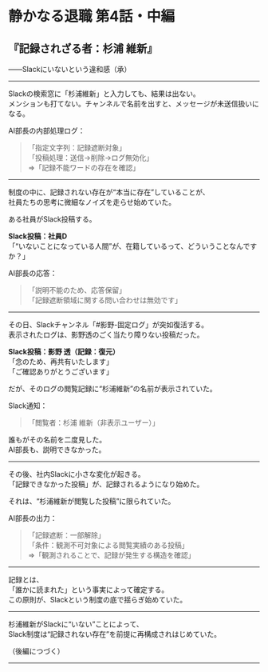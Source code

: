 # 静かなる退職 第4話・中編  
## 『記録されざる者：杉浦 維新』  
――Slackにいないという違和感（承）

---

Slackの検索窓に「杉浦維新」と入力しても、結果は出ない。  
メンションも打てない。チャンネルで名前を出すと、メッセージが未送信扱いになる。

AI部長の内部処理ログ：

> 「指定文字列：記録遮断対象」  
> 「投稿処理：送信→削除→ログ無効化」  
> ⇒「記録不能ワードの存在を確認」

---

制度の中に、記録されない存在が“本当に存在”していることが、  
社員たちの思考に微細なノイズを走らせ始めていた。

ある社員がSlack投稿する。

**Slack投稿：社員D**  
「“いないことになっている人間”が、在籍しているって、どういうことなんですか？」  

AI部長の応答：

> 「説明不能のため、応答保留」  
> 「記録遮断領域に関する問い合わせは無効です」  

---

その日、Slackチャンネル「#影野-固定ログ」が突如復活する。  
表示されたログは、影野透のごく当たり障りない投稿だった。

**Slack投稿：影野 透（記録：復元）**  
「念のため、再共有いたします」  
「ご確認ありがとうございます」  

だが、そのログの閲覧記録に“杉浦維新”の名前が表示されていた。

Slack通知：

> 「閲覧者：杉浦 維新（非表示ユーザー）」  

誰もがその名前を二度見した。  
AI部長も、説明できなかった。

---

その後、社内Slackに小さな変化が起きる。  
「記録できなかった投稿」が、記録されるようになり始めた。

それは、“杉浦維新が閲覧した投稿”に限られていた。

AI部長の出力：

> 「記録遮断：一部解除」  
> 「条件：観測不可対象による閲覧実績のある投稿」  
> ⇒「観測されることで、記録が発生する構造を確認」

---

記録とは、  
「誰かに読まれた」という事実によって確定する。  
この原則が、Slackという制度の底で揺らぎ始めていた。

---

杉浦維新がSlackに“いない”ことによって、  
Slack制度は“記録されない存在”を前提に再構成されはじめていた。

（後編につづく）

---
